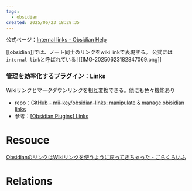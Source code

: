 ```yaml
---
tags:
  - obsidian
created: 2025/06/23 18:28:35
---
```

公式ページ：[Internal links - Obsidian Help](https://help.obsidian.md/links)

[[obsidian]]では、ノート同士のリンクをwiki linkで表現する。
公式には `internal link`と呼ばれている
![[IMG-20250623182847069.png]]

### 管理を効率化するプラグイン：Links
Wikiリンクとマークダウンリンクを相互変換できる。他にも色々機能あり
- repo：[GitHub - mii-key/obsidian-links: manipulate & manage obisidian links](https://github.com/mii-key/obsidian-links)
- 参考：[\[Obsidian Plugins\] Links](https://pouhon.net/obsidian-plugins-links/7913/)
# Resouce
[ObsidianのリンクはWikiリンクを使うように戻ってきちゃった - ごらくらいふ](https://yajamon.hatenablog.com/entry/2024/03/04/134320)



# Relations
